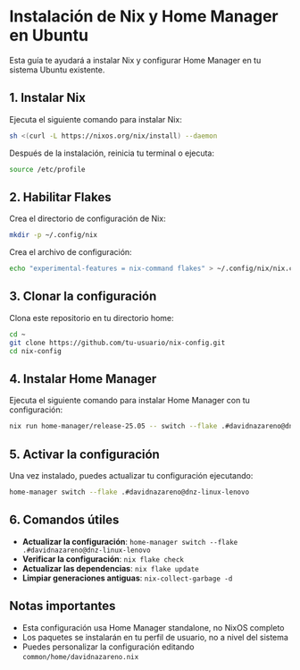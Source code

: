 # Instalación de Nix y Home Manager en Ubuntu

Esta guía te ayudará a instalar Nix y configurar Home Manager en tu sistema Ubuntu existente.

## 1. Instalar Nix

Ejecuta el siguiente comando para instalar Nix:

```bash
sh <(curl -L https://nixos.org/nix/install) --daemon
```

Después de la instalación, reinicia tu terminal o ejecuta:

```bash
source /etc/profile
```

## 2. Habilitar Flakes

Crea el directorio de configuración de Nix:

```bash
mkdir -p ~/.config/nix
```

Crea el archivo de configuración:

```bash
echo "experimental-features = nix-command flakes" > ~/.config/nix/nix.conf
```

## 3. Clonar la configuración

Clona este repositorio en tu directorio home:

```bash
cd ~
git clone https://github.com/tu-usuario/nix-config.git
cd nix-config
```

## 4. Instalar Home Manager

Ejecuta el siguiente comando para instalar Home Manager con tu configuración:

```bash
nix run home-manager/release-25.05 -- switch --flake .#davidnazareno@dnz-linux-lenovo
```

## 5. Activar la configuración

Una vez instalado, puedes actualizar tu configuración ejecutando:

```bash
home-manager switch --flake .#davidnazareno@dnz-linux-lenovo
```

## 6. Comandos útiles

- **Actualizar la configuración**: `home-manager switch --flake .#davidnazareno@dnz-linux-lenovo`
- **Verificar la configuración**: `nix flake check`
- **Actualizar las dependencias**: `nix flake update`
- **Limpiar generaciones antiguas**: `nix-collect-garbage -d`

## Notas importantes

- Esta configuración usa Home Manager standalone, no NixOS completo
- Los paquetes se instalarán en tu perfil de usuario, no a nivel del sistema
- Puedes personalizar la configuración editando `common/home/davidnazareno.nix`